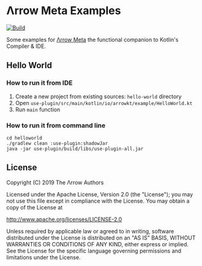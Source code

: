 # Λrrow Meta Examples

[![Build](/arrow-kt/test/workflows/Build/badge.svg)](/arrow-kt/test/actions?query=workflow%3ABuild)

Some examples for [Λrrow Meta](/arrow-kt/arrow-meta/) the functional companion to Kotlin's Compiler & IDE.

## Hello World

### How to run it from IDE

1. Create a new project from existing sources: `hello-world` directory
2. Open `use-plugin/src/main/kotlin/io/arrowkt/example/HelloWorld.kt`
3. Run `main` function 

### How to run it from command line

```
cd helloworld
./gradlew clean :use-plugin:shadowJar
java -jar use-plugin/build/libs/use-plugin-all.jar
```

## License

Copyright (C) 2019 The Λrrow Authors

Licensed under the Apache License, Version 2.0 (the "License");
you may not use this file except in compliance with the License.
You may obtain a copy of the License at

   http://www.apache.org/licenses/LICENSE-2.0

Unless required by applicable law or agreed to in writing, software
distributed under the License is distributed on an "AS IS" BASIS,
WITHOUT WARRANTIES OR CONDITIONS OF ANY KIND, either express or implied.
See the License for the specific language governing permissions and
limitations under the License. 
